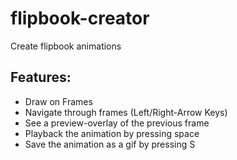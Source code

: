 # flipbook-creator
Create flipbook animations

## Features:

- Draw on Frames
- Navigate through frames (Left/Right-Arrow Keys)
- See a preview-overlay of the previous frame
- Playback the animation by pressing space
- Save the animation as a gif by pressing S

